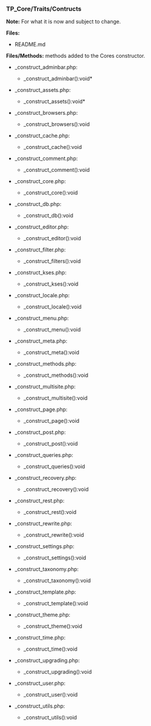 ### TP_Core/Traits/Contructs

**Note:** For what it is now and subject to change. 

**Files:** 
- README.md

**Files/Methods:** methods added to the Cores constructor.
- _construct_adminbar.php: 	
	* _construct_adminbar():void*  
- _construct_assets.php: 	
	* _construct_assets():void*  

- _construct_browsers.php: 	
	* _construct_browsers():void  

- _construct_cache.php: 	
	* _construct_cache():void 

- _construct_comment.php: 	
	* _construct_comment():void 

- _construct_core.php: 	
	* _construct_core():void 

- _construct_db.php: 	
	* _construct_db():void  

- _construct_editor.php: 	
	* _construct_editor():void 

- _construct_filter.php: 	
	* _construct_filters():void  

- _construct_kses.php: 	
	* _construct_kses():void 

- _construct_locale.php: 	
	* _construct_locale():void 

- _construct_menu.php: 	
	* _construct_menu():void 

- _construct_meta.php: 	
	* _construct_meta():void 

- _construct_methods.php: 	
	* _construct_methods():void 

- _construct_multisite.php: 	
	* _construct_multisite():void 

- _construct_page.php: 	
	* _construct_page():void 

- _construct_post.php: 	
	* _construct_post():void 

- _construct_queries.php: 	
	* _construct_queries():void 

- _construct_recovery.php: 	
	* _construct_recovery():void 

- _construct_rest.php: 	
	* _construct_rest():void 

- _construct_rewrite.php: 	
	* _construct_rewrite():void 

- _construct_settings.php: 	
	* _construct_settings():void  

- _construct_taxonomy.php: 	
	* _construct_taxonomy():void  

- _construct_template.php: 	
	* _construct_template():void

- _construct_theme.php: 	
	* _construct_theme():void 

- _construct_time.php: 	
	* _construct_time():void  

- _construct_upgrading.php: 	
	* _construct_upgrading():void 

- _construct_user.php: 	
	* _construct_user():void 

- _construct_utils.php: 	
	* _construct_utils():void	
